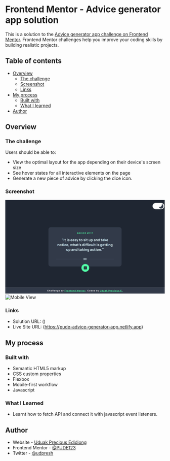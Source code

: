 # Frontend Mentor - Advice generator app solution

This is a solution to the [Advice generator app challenge on Frontend Mentor](https://www.frontendmentor.io/challenges/advice-generator-app-QdUG-13db/hub). Frontend Mentor challenges help you improve your coding skills by building realistic projects. 


## Table of contents

- [Overview](#overview)
  - [The challenge](#the-challenge)
  - [Screenshot](#screenshot)
  - [Links](#links)
- [My process](#my-process)
  - [Built with](#built-with)
  - [What I learned](#what-i-learned)
- [Author](#author)


## Overview

### The challenge

Users should be able to:

- View the optimal layout for the app depending on their device's screen size
- See hover states for all interactive elements on the page
- Generate a new piece of advice by clicking the dice icon.


### Screenshot

![Desktop View](https://github.com/PUDE123/Advice-generator-app/blob/main/advice-generator-app-main/design/desktop-design.png)
![Mobile View](https://github.com/PUDE123/Advice-generator-app/blob/main/advice-generator-app-main/design/mobile-design.PNG)


### Links

- Solution URL: ()
- Live Site URL: (https://pude-advice-generator-app.netlify.app)

## My process

### Built with

- Semantic HTML5 markup
- CSS custom properties
- Flexbox
- Mobile-first workflow
- Javascript

### What I Learned

- Learnt how to fetch API and connect it with javascript event listeners.

## Author

- Website - [Uduak Precious Edidiong](https://pudesdesignstudio.netlify.app/)
- Frontend Mentor - [@PUDE123](https://www.frontendmentor.io/profile/PUDE123)
- Twitter - [@udpresh](https://www.twitter.com/udpresh/)


